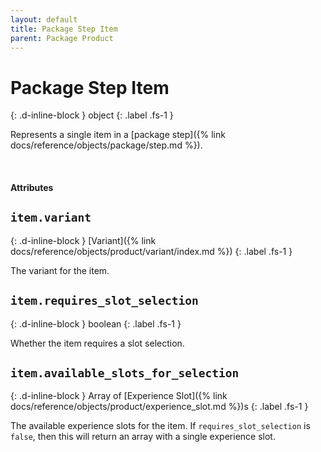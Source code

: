 ```yaml
---
layout: default
title: Package Step Item
parent: Package Product
---
```


# Package Step Item
{: .d-inline-block }
object
{: .label .fs-1 }

Represents a single item in a [package step]({% link docs/reference/objects/package/step.md %}).

<br>

#### Attributes


## `item.variant`
{: .d-inline-block }
[Variant]({% link docs/reference/objects/product/variant/index.md %})
{: .label .fs-1 }

The variant for the item.

## `item.requires_slot_selection`
{: .d-inline-block }
boolean
{: .label .fs-1 }

Whether the item requires a slot selection.

## `item.available_slots_for_selection`
{: .d-inline-block }
Array of [Experience Slot]({% link docs/reference/objects/product/experience_slot.md %})s
{: .label .fs-1 }

The available experience slots for the item. If `requires_slot_selection` is `false`, then this will return an array with a single experience slot.

